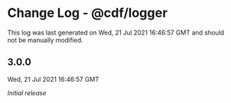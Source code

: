 # Change Log - @cdf/logger

This log was last generated on Wed, 21 Jul 2021 16:46:57 GMT and should not be manually modified.

## 3.0.0
Wed, 21 Jul 2021 16:46:57 GMT

_Initial release_

